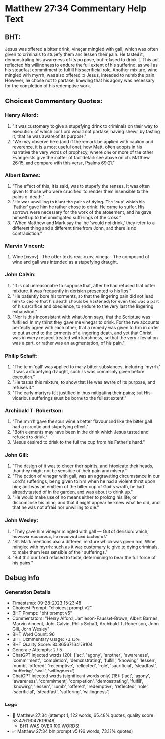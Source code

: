 # Matthew 27:34 Commentary Help Text

## BHT:
Jesus was offered a bitter drink, vinegar mingled with gall, which was often given to criminals to stupefy them and lessen their pain. He tasted it, demonstrating his awareness of its purpose, but refused to drink it. This act reflected his willingness to endure the full extent of his suffering, as well as his steadfast commitment to fulfill his sacrificial role. Another mixture, wine mingled with myrrh, was also offered to Jesus, intended to numb the pain. However, he chose not to partake, knowing that his agony was necessary for the completion of his redemptive work.

## Choicest Commentary Quotes:
### Henry Alford:
1. "It was customary to give a stupefying drink to criminals on their way to execution: of which our Lord would not partake, having shewn by tasting it, that he was aware of its purpose."
2. "We may observe here (and if the remark be applied with caution and reverence, it is a most useful one), how Matt. often adopts in his narrative the very words of prophecy, where one or more of the other Evangelists give the matter of fact detail: see above on ch. Matthew 26:15, and compare with this verse, Psalms 69:21."

### Albert Barnes:
1. "The effect of this, it is said, was to stupefy the senses. It was often given to those who were crucified, to render them insensible to the pains of death." 
2. "He was unwilling to blunt the pains of dying. The 'cup' which his 'Father' gave him he rather chose to drink. He came to suffer. His sorrows were necessary for the work of the atonement, and he gave himself up to the unmitigated sufferings of the cross."
3. "When Matthew and Mark say that he 'would not drink,' they refer to a different thing and a different time from John, and there is no contradiction."

### Marvin Vincent:
1. Wine [οινον] . The older texts read oxov, vinegar. The compound of wine and gall was intended as a stupefying draught.

### John Calvin:
1. "It is not unreasonable to suppose that, after he had refused that bitter mixture, it was frequently in derision presented to his lips."
2. "He patiently bore his torments, so that the lingering pain did not lead him to desire that his death should be hastened; for even this was a part of his sacrifice and obedience, to endure to the very last the lingering exhaustion."
3. "Nor is this inconsistent with what John says, that the Scripture was fulfilled, In my thirst they gave me vinegar to drink. For the two accounts perfectly agree with each other; that a remedy was given to him in order to put an end to the torments of a lingering death, and yet that Christ was in every respect treated with harshness, so that the very alleviation was a part, or rather was an augmentation, of his pain."

### Philip Schaff:
1. "The term ‘gall’ was applied to many bitter substances, including ‘myrrh.’ It was a stupefying draught, such as was commonly given before execution." 
2. "He tastes this mixture, to show that He was aware of its purpose, and refuses it." 
3. "The early martyrs felt justified in thus mitigating their pains; but His vicarious sufferings must be borne to the fullest extent."

### Archibald T. Robertson:
1. "The myrrh gave the sour wine a better flavour and like the bitter gall had a narcotic and stupefying effect."
2. "Both elements may have been in the drink which Jesus tasted and refused to drink."
3. "Jesus desired to drink to the full the cup from his Father's hand."

### John Gill:
1. "The design of it was to cheer their spirits, and intoxicate their heads, that they might not be sensible of their pain and misery."
2. "The potion of vinegar with gall, was an aggravating circumstance in our Lord's sufferings, being given to him when he had a violent thirst upon him; and was an emblem of the bitter cup of God's wrath, he had already tasted of in the garden, and was about to drink up."
3. "He would make use of no means either to prolong his life, or discompose his mind; and that it might appear he knew what he did, and that he was not afraid nor unwilling to die."

### John Wesley:
1. "They gave him vinegar mingled with gall — Out of derision: which, however nauseous, he received and tasted of." 
2. "St. Mark mentions also a different mixture which was given him, Wine mingled with myrrh: such as it was customary to give to dying criminals, to make them less sensible of their sufferings." 
3. "But this our Lord refused to taste, determining to bear the full force of his pains."


## Debug Info
### Generation Details
- Timestamp: 09-28-2023 15:23:48
- Choicest Prompt: "choicest prompt v2"
- BHT Prompt: "bht prompt v5"
- Commentators: "Henry Alford, Jamieson-Fausset-Brown, Albert Barnes, Marvin Vincent, John Calvin, Philip Schaff, Archibald T. Robertson, John Gill, John Wesley"
- BHT Word Count: 96
- BHT Commentary Usage: 73.13%
- BHT Quality Score: 80.86567164179104
- Generate Attempts: 2 / 5
- ChatGPT injected words (20):
	['act', 'agony', 'another', 'awareness', 'commitment', 'completion', 'demonstrating', 'fulfill', 'knowing', 'lessen', 'numb', 'offered', 'redemptive', 'reflected', 'role', 'sacrificial', 'steadfast', 'suffering', 'well', 'willingness']
- ChatGPT injected words (significant words only) (18):
	['act', 'agony', 'awareness', 'commitment', 'completion', 'demonstrating', 'fulfill', 'knowing', 'lessen', 'numb', 'offered', 'redemptive', 'reflected', 'role', 'sacrificial', 'steadfast', 'suffering', 'willingness']

### Logs
- 🔄 Matthew 27:34 (attempt 1, 122 words, 65.48% quotes, quality score: 53.47619047619048) 
	- BHT WAS OVER 100 WORDS!
- ✅ Matthew 27:34 bht prompt v5 (96 words, 73.13% quotes)